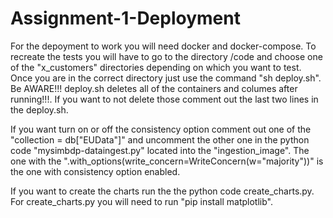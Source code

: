 # Assignment-1-Deployment

For the depoyment to work you will need docker and docker-compose. To recreate the tests you will have to go to the directory /code and choose one of the "x_customers" directories depending on which you want to test. Once you are in the correct directory just use the command "sh deploy.sh". Be AWARE!!! deploy.sh deletes all of the containers and columes after running!!!. If you want to not delete those comment out the last two lines in the deploy.sh.

If you want turn on or off the consistency option comment out one of the "collection = db["EUData"]" and uncomment the other one in the python code "mysimbdp-dataingest.py" located into the "ingestion_image". The one with the ".with_options(write_concern=WriteConcern(w="majority"))" is the one with consistency option enabled.

If you want to create the charts run the the python code create_charts.py. For create_charts.py you will need to run "pip install matplotlib".  
